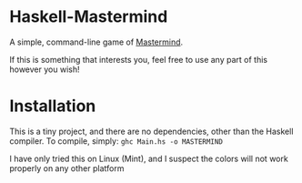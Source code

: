 # Haskell-Mastermind

A simple, command-line game of [Mastermind](http:/http://en.wikipedia.org/wiki/Mastermind_%28board_game%29).

If this is something that interests you, feel free to 
use any part of this however you wish!


# Installation

This is a tiny project, and there are no dependencies, other than the Haskell compiler.
To compile, simply:
`ghc Main.hs -o MASTERMIND`



I have only tried this on Linux (Mint), and I suspect the colors will not work properly on any other platform
